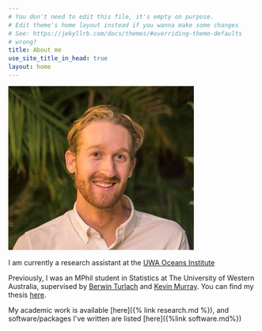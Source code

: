 ```yaml
---
# You don't need to edit this file, it's empty on purpose.
# Edit theme's home layout instead if you wanna make some changes
# See: https://jekyllrb.com/docs/themes/#overriding-theme-defaults
# wrong?
title: About me
use_site_title_in_head: true
layout: home
---
```

<div class="profile-picture-container">
    <img src="/assets/profile.PNG" class="profile-picture" />
</div>

I am currently a research assistant at the [UWA Oceans Institute](http://www.oceans.uwa.edu.au/)

Previously, I was an MPhil student in Statistics at The University of Western
Australia, supervised by [Berwin Turlach](http://staffhome.ecm.uwa.edu.au/~00043886/)
and [Kevin Murray](http://www.web.uwa.edu.au/person/kevin.murray). You can find
my thesis [here](https://doi.org/10.4225/23/5b33343ad69b4).

My academic work is available [here]({% link research.md %}), and software/packages
I've written are listed [here]({%link software.md%})
